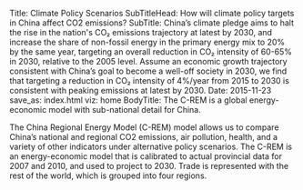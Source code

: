 ﻿Title: Climate Policy Scenarios
SubTitleHead: How will climate policy targets in China affect CO2 emissions?
SubTitle: China’s climate pledge aims to halt the rise in the nation's CO₂ emissions trajectory at latest by 2030, and increase the share of non-fossil energy in the primary energy mix to 20% by the same year, targeting an overall reduction in CO₂ intensity of 60-65% in 2030, relative to the 2005 level. Assume an economic growth trajectory consistent with China’s goal to become a well-off society in 2030, we find that targeting a reduction in CO₂ intensity of 4%/year from 2015 to 2030 is consistent with peaking emissions at latest by 2030.
Date: 2015-11-23
save_as: index.html
viz: home
BodyTitle: The C-REM is a global energy-economic model with sub-national detail for China. 

The China Regional Energy Model (C-REM) model allows us to compare China’s national and regional CO2 emissions, air pollution, health, and a variety of other indicators under alternative policy scenarios. The C-REM is an energy-economic model that is calibrated to actual provincial data for 2007 and 2010, and used to project to 2030. Trade is represented with the rest of the world, which is grouped into four regions.
